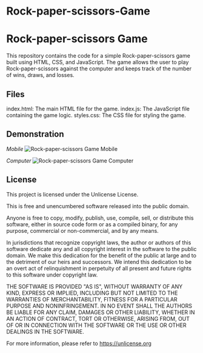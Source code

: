 # Rock-paper-scissors-Game

# Rock-paper-scissors Game
This repository contains the code for a simple Rock-paper-scissors game built using HTML, CSS, and JavaScript. The game allows the user to play Rock-paper-scissors against the computer and keeps track of the number of wins, draws, and losses.

## Files

index.html: 	The main HTML file for the game.
index.js: 	The JavaScript file containing the game logic.
styles.css: 	The CSS file for styling the game.

## Demonstration

*Mobile*
![Rock-paper-scissors Game Mobile](https://github.com/user-attachments/assets/db0f6f70-357a-4b61-b346-57ae0e32ddc0)

*Computer*
![Rock-paper-scissors Game Computer](https://github.com/user-attachments/assets/8c5d6417-3f29-4a12-8b6c-5204d4859840)

## License
This project is licensed under the Unlicense License.

This is free and unencumbered software released into the public domain.

Anyone is free to copy, modify, publish, use, compile, sell, or
distribute this software, either in source code form or as a compiled
binary, for any purpose, commercial or non-commercial, and by any
means.

In jurisdictions that recognize copyright laws, the author or authors
of this software dedicate any and all copyright interest in the
software to the public domain. We make this dedication for the benefit
of the public at large and to the detriment of our heirs and
successors. We intend this dedication to be an overt act of
relinquishment in perpetuity of all present and future rights to this
software under copyright law.

THE SOFTWARE IS PROVIDED "AS IS", WITHOUT WARRANTY OF ANY KIND,
EXPRESS OR IMPLIED, INCLUDING BUT NOT LIMITED TO THE WARRANTIES OF
MERCHANTABILITY, FITNESS FOR A PARTICULAR PURPOSE AND NONINFRINGEMENT.
IN NO EVENT SHALL THE AUTHORS BE LIABLE FOR ANY CLAIM, DAMAGES OR
OTHER LIABILITY, WHETHER IN AN ACTION OF CONTRACT, TORT OR OTHERWISE,
ARISING FROM, OUT OF OR IN CONNECTION WITH THE SOFTWARE OR THE USE OR
OTHER DEALINGS IN THE SOFTWARE.

For more information, please refer to <https://unlicense.org>
